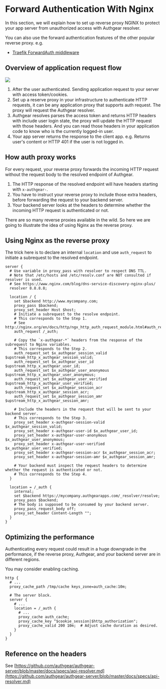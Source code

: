 # Forward Authentication With Nginx

In this section, we will explain how to set up reverse proxy NGINX to protect your app server from unauthorized access with Authgear resolver.

You can also use the forward authentication features of the other popular reverse proxy. e.g.

* [Traefik ForwardAuth middleware](https://doc.traefik.io/traefik/middlewares/forwardauth/)

## Overview of application request flow

![](https://mermaid.ink/img/eyJjb2RlIjoic2VxdWVuY2VEaWFncmFtXG4gIHBhcnRpY2lwYW50IENsaWVudEFwcCBhcyBDbGllbnQ8YnIvPihVc2VyIGJyb3dzZXIsIHNpbmdsZS1wYWdlIGFwcCA8YnIvPiBvciBtb2JpbGUgYXBwKVxuICBwYXJ0aWNpcGFudCBBcHBCYWNrZW5kIGFzIFlvdXIgQXBwIFNlcnZlciA8YnIvPiAoV2ViIGJhY2tlbmQsIEFwcCBBUEkgc2VydmVyKVxuICBwYXJ0aWNpcGFudCBBdXRoZ2VhciBhcyBBdXRoZ2VhciBSZXNvbHZlciBFbmRwb2ludFxuICBDbGllbnRBcHAtPj5BcHBCYWNrZW5kOiBSZXF1ZXN0IHdpdGggYWNjZXNzIHRva2VuIC8gY29va2llc1xuICBBcHBCYWNrZW5kLT4-QXV0aGdlYXI6IEZvcndhcmQgYXV0aGVudGljYXRpb24gdG8gQXV0aGdlYXIgcmVzb2x2ZXIgPGJyLz4gZS5nLiBTZXR1cCByZXZlcnNlIHByb3h5IHRvIGludGVncmF0ZSB3aXRoIEF1dGhnZWFyIHJlc29sdmVyIDxici8-IHRvIGF1dGhlbnRpY2F0ZSBIVFRQIHJlcXVlc3RcbiAgQXV0aGdlYXItPj5BcHBCYWNrZW5kOiBBdXRoZ2VhciByZXNvbHZlciByZXNwb25kcyBIVFRQIGhlYWRlcnMgPGJyLz4gYW5kIHJldmVyc2UgcHJveHkgdXBkYXRlIHRoZSByZXF1ZXN0IDxici8-IGFwcCBzZXJ2ZXIgcmVhZCB0aGUgaGVhZGVycyB0byBkZXRlcm1pbmUgdXNlciBsb2dpbiBzdGF0ZVxuICBBcHBCYWNrZW5kLT4-Q2xpZW50QXBwOiBSZXNwb25zZSB0byB1c2VyIiwibWVybWFpZCI6eyJ0aGVtZSI6ImRlZmF1bHQiLCJzZXF1ZW5jZSI6eyJzaG93U2VxdWVuY2VOdW1iZXJzIjp0cnVlfX0sInVwZGF0ZUVkaXRvciI6ZmFsc2V9)

1. After the user authenticated. Sending application request to your server with access token/cookies.
2. Set up a reserve proxy in your infrastructure to authenticate HTTP requests, it can be any application proxy that supports auth request. The proxy will request the Authgear resolver.
3. Authgear resolves parses the access token and returns HTTP headers with include user login state, the proxy will update the HTTP request with those headers. And you can read those headers in your application code to know who is the currently logged-in user.
4. Your app server returns the response to the client app. e.g. Returns user's content or HTTP 401 if the user is not logged in.

## How auth proxy works

For every request, your reverse proxy forwards the incoming HTTP request without the request body to the resolved endpoint of Authgear.

1. The HTTP response of the resolved endpoint will have headers starting with `x-authgear-`.
2. You have to instruct your reverse proxy to include those extra headers, before forwarding the request to your backend server.
3. Your backend server looks at the headers to determine whether the incoming HTTP request is authenticated or not.

There are so many reverse proxies available in the wild. So here we are going to illustrate the idea of using Nginx as the reverse proxy.

## Using Nginx as the reverse proxy

The trick here is to declare an internal `location` and use `auth_request` to initiate a subrequest to the resolved endpoint.

```text
server {
  # Use variable in proxy_pass with resolver to respect DNS TTL.
  # Note that /etc/hosts and /etc/resolv.conf are NOT consulted if resolver is used.
  # See https://www.nginx.com/blog/dns-service-discovery-nginx-plus/
  resolver 8.8.8.8;

  location / {
    set $backend http://www.mycompany.com;
    proxy_pass $backend;
    proxy_set_header Host $host;
    # Initiate a subrequest to the resolve endpoint.
    # This corresponds to the Step 1.
    # See http://nginx.org/en/docs/http/ngx_http_auth_request_module.html#auth_request
    auth_request /_auth;

    # Copy the `x-authgear-*` headers from the response of the subrequest to Nginx variables.
    # This corresponds to the Step 2.
    auth_request_set $x_authgear_session_valid $upstream_http_x_authgear_session_valid;
    auth_request_set $x_authgear_user_id $upstream_http_x_authgear_user_id;
    auth_request_set $x_authgear_user_anonymous $upstream_http_x_authgear_user_anonymous;
    auth_request_set $x_authgear_user_verified $upstream_http_x_authgear_user_verified;
    auth_request_set $x_authgear_session_acr $upstream_http_x_authgear_session_acr;
    auth_request_set $x_authgear_session_amr $upstream_http_x_authgear_session_amr;

    # Include the headers in the request that will be sent to your backend server.
    # This corresponds to the Step 3.
    proxy_set_header x-authgear-session-valid $x_authgear_session_valid;
    proxy_set_header x-authgear-user-id $x_authgear_user_id;
    proxy_set_header x-authgear-user-anonymous $x_authgear_user_anonymous;
    proxy_set_header x-authgear-user-verified $x_authgear_user_verified;
    proxy_set_header x-authgear-session-acr $x_authgear_session_acr;
    proxy_set_header x-authgear-session-amr $x_authgear_session_amr;

    # Your backend must inspect the request headers to determine whether the request is authenticated or not.
    # This corresponds to the Step 4.
  }

  location = /_auth {
    internal;
    set $backend https://mycompany.authgearapps.com/_resolver/resolve;
    proxy_pass $backend;
    # The body is supposed to be consumed by your backend server.
    proxy_pass_request_body off;
    proxy_set_header Content-Length "";
  }
}
```

## Optimizing the performance

Authenticating every request could result in a huge downgrade in the performance, if the reverse proxy, Authgear, and your backend server are in different regions.

You may consider enabling caching.

```text
http {
  # ...
  proxy_cache_path /tmp/cache keys_zone=auth_cache:10m;

  # The server block.
  server {
    # ...
    location = /_auth {
      # ...
      proxy_cache auth_cache;
      proxy_cache_key "$cookie_session|$http_authorization";
      proxy_cache_valid 200 10m;  # Adjust cache duration as desired.
    }
  }
}
```

## Reference on the headers

See [https://github.com/authgear/authgear-server/blob/master/docs/specs/api-resolver.md](https://github.com/authgear/authgear-server/blob/master/docs/specs/api-resolver.md)

